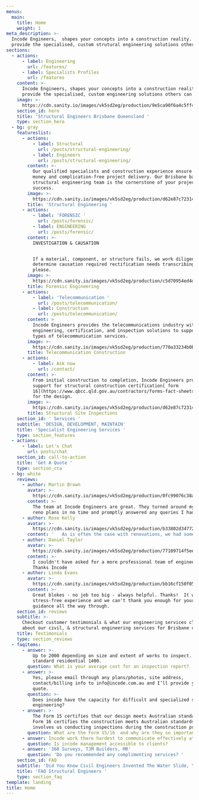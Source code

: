 ```yaml
---
menus:
  main:
    title: Home
    weight: 1
meta_description: >-
  Incode Engineers,  shapes your concepts into a construction reality. We
  provide the specialised, custom strutural engineering solutions others can’t
sections:
  - actions:
      - label: Engineering
        url: /features/
      - label: Specialists Profiles
        url: /features
    content: >-
      Incode Engineers, shapes your concepts into a construction reality. We
      provide the specialised, custom engineering solutions others can’t.
    image: >-
      https://cdn.sanity.io/images/vk5sd2eg/production/9e5ca90f6a4c5ff41ad25bfbba1b70c37549b484-465x465.gif
    section_id: hero
    title: 'Structural Engineers Brisbane Queensland '
    type: section_hero
  - bg: gray
    featureslist:
      - actions:
          - label: Structural
            url: /posts/structural-engineering/
          - label: Engineers
            url: /posts/structural-engineering/
        content: >-
          Our qualified specialists and construction experience ensure value for
          money and complication-free project delivery. Our Brisbane based
          structural engineering team is the cornerstone of your project
          success.
        image: >-
          https://cdn.sanity.io/images/vk5sd2eg/production/d62e87c723146c657f37dc174e7a5a1c4bb49583-594x430.svg
        title: 'Structural Engineering '
      - actions:
          - label: 'FORENSIC '
            url: /posts/forensic/
          - label: ENGINEERING
            url: /posts/forensic/
        content: >-
          INVESTIGATION & CAUSATION


          If a material, component, or structure fails, we work diligently to
          determine causation required rectification needs transcribing here,
          please. 
        image: >-
          https://cdn.sanity.io/images/vk5sd2eg/production/c5d70954ed4defbacd2a2c91b86ac1d9352b5c81-594x430.svg
        title: Forensic Engineering
      - actions:
          - label: 'Telecommunication '
            url: /posts/telecommunication/
          - label: Construction
            url: /posts/telecommunication/
        content: >
          Incode Engineers provides the telecommunications industry with design,
          engineering, certification, and inspection solutions to support all
          types of telecommunication services.
        image: >-
          https://cdn.sanity.io/images/vk5sd2eg/production/770a33234b0ba2c8a00b98057f3cee21bb339643-594x430.svg
        title: Telecommunication Construction
      - actions:
          - label: Ask now
            url: /contact/
        content: >-
          From initial construction to completion, Incode Engineers provides and
          support for structural construction certification[ form
          16](https://www.qbcc.qld.gov.au/contractors/forms-fact-sheets-publications/forms)
          for the design.
        image: >-
          https://cdn.sanity.io/images/vk5sd2eg/production/d62e87c723146c657f37dc174e7a5a1c4bb49583-594x430.svg
        title: Structural Site Inspections
    section_id: ' Services '
    subtitle: 'DESIGN, DEVELOPMENT, MAINTAIN'
    title: 'Specialist Engineering Services '
    type: section_features
  - actions:
      - label: Let's Chat
        url: posts/chat
    section_id: call-to-action
    title: 'Get A Quote '
    type: section_cta
  - bg: white
    reviews:
      - author: Martin Brown
        avatar: >-
          https://cdn.sanity.io/images/vk5sd2eg/production/0fc99076c38a7f3d83689aeeb1291bbcdacd735a-60x60.png
        content: >-
          The team at Incode Engineers are great. They turned around my house
          reno plans in no time and promptly answered any queries I had.
      - author: Rose Kelly
        avatar: >-
          https://cdn.sanity.io/images/vk5sd2eg/production/b33802d34772a64c688eda15ce41058f85d43d2c-60x60.jpg
        content: '   As is often the case with renovations, we had some challenges but nothing was too much trouble for Robb and the team from design suggestions and solutions through to our on-site visits.   We are now approaching the finish line in a very quick time frame, thanks to having a great Engineering team.   Highly recommend these guys.'
      - author: Daniel Taylor
        avatar: >-
          https://cdn.sanity.io/images/vk5sd2eg/production/77109714f5eee1222578e58aa511de5565e6b32b-60x60.png
        content: >-
          I couldn't have asked for a more professional team of engineers!
          Thanks Incode
      - author: Linda Evans
        avatar: >-
          https://cdn.sanity.io/images/vk5sd2eg/production/bb16cf150f053a370b107eacfcc1750135a4b455-70x60.jpg
        content: >-
          Great blokes - no job too big - always helpful. Thanks!  It was such a
          stress-free experience and we can't thank you enough for your help and
          guidance all the way through. 
    section_id: reviews
    subtitle: >-
      Checkout customer testimonials & what our engineering services clients say
      about our civil, & structural engineering services for Brisbane clients. .
    title: Testimonials
    type: section_reviews
  - faqitems:
      - answer: >-
          Up to 2000 depending on size and extent of works to inspect. For
          standard residential 1400.
        question: What is your average cost for an inspection report?
      - answer: >-
          Yes, please email through any plans/photos, site address,
          contact/billing info to info@incode.com.au and I’ll provide you with a
          quote.
        question: >-
          Does incode have the capacity for difficult and specialized structural
          engineering? 
      - answer: >-
          The Form 15 certifies that our design meets Australian standards, the
          Form 16 certifies the construction meets Australian standards and
          involves us conducting inspections during the construction process.
        question: What are the Form 15/16  and why are they so important?
      - answer: Incode work there hardest to communicate effectively at all times.
        question: Is incode management accessible to clients?
      - answer: '360 Surveys, TJM Builders, MR'
        question: 'Do you recommended any complimenting services? '
    section_id: FAQ
    subtitle: 'Did You Know Civil Engineers Invented The Water Slide, You''re Welcome.'
    title: 'FAQ Structural Engineers '
    type: section_faq
template: landing
title: Home
---
```

